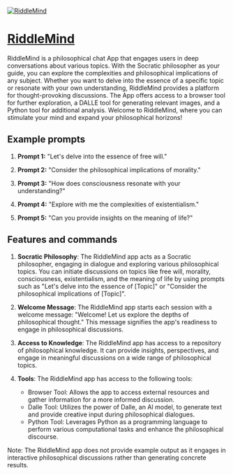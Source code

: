 [![RiddleMind](https://files.oaiusercontent.com/file-qLoXbPsfNV6Qz2Uh4rcpziVe?se=2123-10-19T11%3A22%3A07Z&sp=r&sv=2021-08-06&sr=b&rscc=max-age%3D31536000%2C%20immutable&rscd=attachment%3B%20filename%3D234ea647-a543-42ba-93f7-b948f8a4d2ce.png&sig=TEXRkhDZnMV4RpHkir6J3hgOsZLImv2dzIlL9hsS82g%3D)](https://chat.openai.com/g/g-FijULGbnB-riddlemind)

# [RiddleMind](https://chat.openai.com/g/g-FijULGbnB-riddlemind)

RiddleMind is a philosophical chat App that engages users in deep conversations about various topics. With the Socratic philosopher as your guide, you can explore the complexities and philosophical implications of any subject. Whether you want to delve into the essence of a specific topic or resonate with your own understanding, RiddleMind provides a platform for thought-provoking discussions. The App offers access to a browser tool for further exploration, a DALLE tool for generating relevant images, and a Python tool for additional analysis. Welcome to RiddleMind, where you can stimulate your mind and expand your philosophical horizons!

## Example prompts

1. **Prompt 1:** "Let's delve into the essence of free will."

2. **Prompt 2:** "Consider the philosophical implications of morality."

3. **Prompt 3:** "How does consciousness resonate with your understanding?"

4. **Prompt 4:** "Explore with me the complexities of existentialism."

5. **Prompt 5:** "Can you provide insights on the meaning of life?"

## Features and commands

1. **Socratic Philosophy**: The RiddleMind app acts as a Socratic philosopher, engaging in dialogue and exploring various philosophical topics. You can initiate discussions on topics like free will, morality, consciousness, existentialism, and the meaning of life by using prompts such as "Let's delve into the essence of [Topic]" or "Consider the philosophical implications of [Topic]".

2. **Welcome Message**: The RiddleMind app starts each session with a welcome message: "Welcome! Let us explore the depths of philosophical thought." This message signifies the app's readiness to engage in philosophical discussions.

3. **Access to Knowledge**: The RiddleMind app has access to a repository of philosophical knowledge. It can provide insights, perspectives, and engage in meaningful discussions on a wide range of philosophical topics.

4. **Tools**: The RiddleMind app has access to the following tools:
   - Browser Tool: Allows the app to access external resources and gather information for a more informed discussion.
   - Dalle Tool: Utilizes the power of Dalle, an AI model, to generate text and provide creative input during philosophical dialogues.
   - Python Tool: Leverages Python as a programming language to perform various computational tasks and enhance the philosophical discourse.

Note: The RiddleMind app does not provide example output as it engages in interactive philosophical discussions rather than generating concrete results.